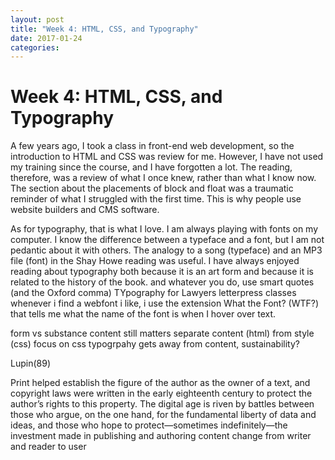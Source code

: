 ```yaml
---
layout: post
title: "Week 4: HTML, CSS, and Typography"
date: 2017-01-24
categories:
---
```

# Week 4: HTML, CSS, and Typography

A few years ago, I took a class in front-end web development, so the introduction to HTML and CSS was review for me. However, I have not used my training since the course, and I have forgotten a lot. The reading, therefore, was a review of what I once knew, rather than what I know now. The section about the placements of block and float was a traumatic reminder of what I struggled with the first time. This is why people use website builders and CMS software.  

As for typography, that is what I love. I am always playing with fonts on my computer. I know the difference between a typeface and a font, but I am not pedantic about it with others. The analogy to a song (typeface) and an MP3 file (font) in the Shay Howe reading was useful. I have always enjoyed reading about typography both because it is an art form and because it is related to the history of the book.
and whatever you do, use smart quotes (and the Oxford comma)
TYpography for Lawyers
letterpress classes
whenever i find a webfont i like, i use the extension What the Font? (WTF?) that tells me what the name of the font is when I hover over text.

form vs substance
content still matters
separate content (html) from style (css)
focus on css typogrpahy gets away from content, sustainability?

Lupin(89)

Print helped establish the figure of the author as the owner of a text, and copyright laws were written in the early eighteenth century to protect the author’s rights to this property. The digital age is riven by battles between those who argue, on the one hand, for the fundamental liberty of data and ideas, and those who hope to protect—sometimes indefinitely—the investment made in publishing and authoring content
change from writer and reader to user
